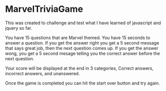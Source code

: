 # MarvelTriviaGame

This was created to challenge and test what I have learned of javascript and jquery so far.

You have 15 questions that are Marvel themed. You have 15 seconds to answer a question.
If you get the answer right you get a 5 second message that says great job, then the next question comes up.
If you get the answer wong, you get a 5 second mesage telling you the correct answer before the next question.

Your score will be displayed at the end in 3 categories, Correct answers, incorrect answers, and unanswered.

Once the game is completed you can hit the start over button and try again.
